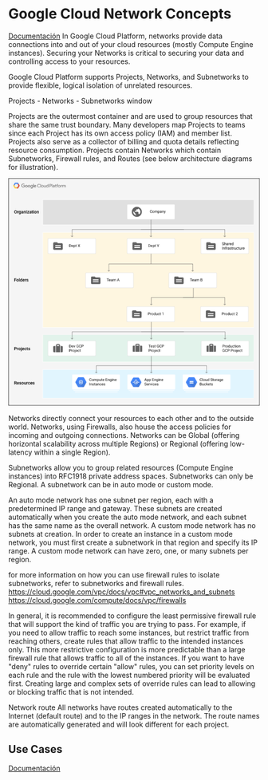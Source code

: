 # Google Cloud Network Concepts
[Documentación](https://cloud.google.com/vpc/docs/vpc)
In Google Cloud Platform, networks provide data connections into and out of your cloud resources (mostly Compute Engine instances). Securing your Networks is critical to securing your data and controlling access to your resources.

Google Cloud Platform supports Projects, Networks, and Subnetworks to provide flexible, logical isolation of unrelated resources.

Projects - Networks - Subnetworks window

Projects are the outermost container and are used to group resources that share the same trust boundary. Many developers map Projects to teams since each Project has its own access policy (IAM) and member list. Projects also serve as a collector of billing and quota details reflecting resource consumption. Projects contain Networks which contain Subnetworks, Firewall rules, and Routes (see below architecture diagrams for illustration).

![alt text](image.png)

Networks directly connect your resources to each other and to the outside world. Networks, using Firewalls, also house the access policies for incoming and outgoing connections. Networks can be Global (offering horizontal scalability across multiple Regions) or Regional (offering low-latency within a single Region).

Subnetworks allow you to group related resources (Compute Engine instances) into RFC1918 private address spaces. Subnetworks can only be Regional. A subnetwork can be in auto mode or custom mode.

An auto mode network has one subnet per region, each with a predetermined IP range and gateway. These subnets are created automatically when you create the auto mode network, and each subnet has the same name as the overall network.
A custom mode network has no subnets at creation. In order to create an instance in a custom mode network, you must first create a subnetwork in that region and specify its IP range. A custom mode network can have zero, one, or many subnets per region.

for more information on how you can use firewall rules to isolate subnetworks, refer to subnetworks and firewall rules.
https://cloud.google.com/vpc/docs/vpc#vpc_networks_and_subnets
https://cloud.google.com/compute/docs/vpc/firewalls

In general, it is recommended to configure the least permissive firewall rule that will support the kind of traffic you are trying to pass. For example, if you need to allow traffic to reach some instances, but restrict traffic from reaching others, create rules that allow traffic to the intended instances only. This more restrictive configuration is more predictable than a large firewall rule that allows traffic to all of the instances. If you want to have "deny" rules to override certain "allow" rules, you can set priority levels on each rule and the rule with the lowest numbered priority will be evaluated first. Creating large and complex sets of override rules can lead to allowing or blocking traffic that is not intended.

Network route
All networks have routes created automatically to the Internet (default route) and to the IP ranges in the network. The route names are automatically generated and will look different for each project.
## Use Cases
[Documentación](https://cloud.google.com/pubsub/docs/overview#common_use_cases)